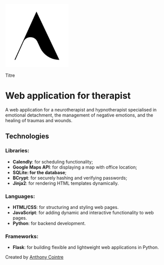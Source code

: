 <div display="flex" align-items="center">
  <img width="200" height="200" src="./static/images/logo.png" margin-right="20px">
  <p>Titre</p>
</div>

# Web application for therapist

A web application for a neurotherapist and hypnotherapist specialised in emotional detachment, the management of negative emotions, and the healing of traumas and wounds.

## Technologies

### Libraries:
- **Calendly**: for scheduling functionality;
- **Google Maps API**: for displaying a map with office location;
- **SQLite: for the database**;
- **BCrypt**: for securely hashing and verifying passwords;
- **Jinja2**: for rendering HTML templates dynamically.

### Languages:
- **HTML/CSS**: for structuring and styling web pages.
- **JavaScript**: for adding dynamic and interactive functionality to web pages.
- **Python**: for backend development.

### Frameworks:
- **Flask**: for building flexible and lightweight web applications in Python.

Created by [Anthony Cointre](https://github.com/AnthonyCointre/)
